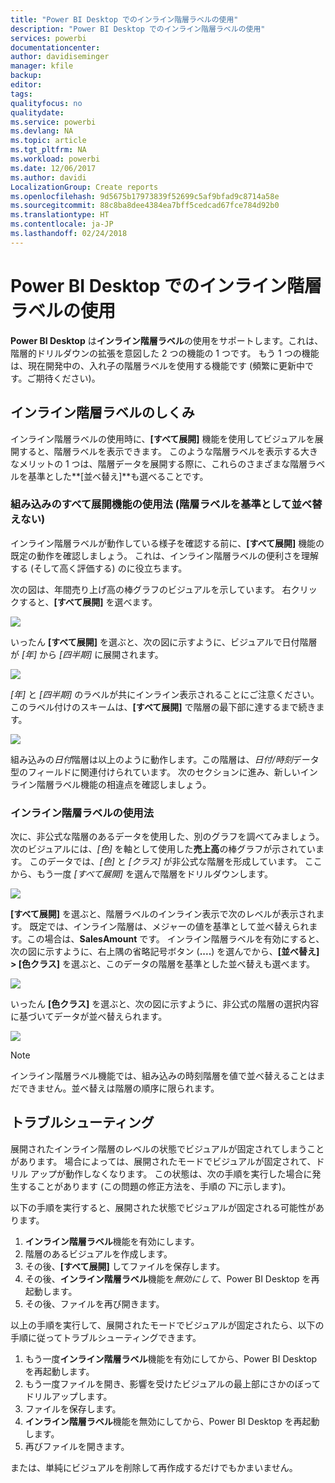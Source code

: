 ```yaml
---
title: "Power BI Desktop でのインライン階層ラベルの使用"
description: "Power BI Desktop でのインライン階層ラベルの使用"
services: powerbi
documentationcenter: 
author: davidiseminger
manager: kfile
backup: 
editor: 
tags: 
qualityfocus: no
qualitydate: 
ms.service: powerbi
ms.devlang: NA
ms.topic: article
ms.tgt_pltfrm: NA
ms.workload: powerbi
ms.date: 12/06/2017
ms.author: davidi
LocalizationGroup: Create reports
ms.openlocfilehash: 9d5675b17973839f52699c5af9bfad9c8714a58e
ms.sourcegitcommit: 88c8ba8dee4384ea7bff5cedcad67fce784d92b0
ms.translationtype: HT
ms.contentlocale: ja-JP
ms.lasthandoff: 02/24/2018
---
```

# <a name="use-inline-hierarchy-labels-in-power-bi-desktop"></a>Power BI Desktop でのインライン階層ラベルの使用
**Power BI Desktop** は**インライン階層ラベル**の使用をサポートします。これは、階層的ドリルダウンの拡張を意図した 2 つの機能の 1 つです。 もう 1 つの機能は、現在開発中の、入れ子の階層ラベルを使用する機能です (頻繁に更新中です。ご期待ください)。   

## <a name="how-inline-hierarchy-labels-work"></a>インライン階層ラベルのしくみ
インライン階層ラベルの使用時に、**[すべて展開]** 機能を使用してビジュアルを展開すると、階層ラベルを表示できます。 このような階層ラベルを表示する大きなメリットの 1 つは、階層データを展開する際に、これらのさまざまな階層ラベルを基準とした**[並べ替え]**も選べることです。

### <a name="using-the-built-in-expand-all-feature-without-sorting-by-hierarchy-labels"></a>組み込みのすべて展開機能の使用法 (階層ラベルを基準として並べ替えない)
インライン階層ラベルが動作している様子を確認する前に、**[すべて展開]** 機能の既定の動作を確認しましょう。 これは、インライン階層ラベルの便利さを理解する (そして高く評価する) のに役立ちます。

次の図は、年間売り上げ高の棒グラフのビジュアルを示しています。 右クリックすると、**[すべて展開]** を選べます。

![](media/desktop-inline-hierarchy-labels/inlinehierarchy_4.png)

いったん **[すべて展開]** を選ぶと、次の図に示すように、ビジュアルで日付階層が *[年]* から *[四半期]* に展開されます。

![](media/desktop-inline-hierarchy-labels/inlinehierarchy_5.png)

*[年]* と *[四半期]* のラベルが共にインライン表示されることにご注意ください。このラベル付けのスキームは、**[すべて展開]** で階層の最下部に達するまで続きます。

![](media/desktop-inline-hierarchy-labels/inlinehierarchy_6.png)

組み込みの*日付*階層は以上のように動作します。この階層は、*日付/時刻*データ型のフィールドに関連付けられています。 次のセクションに進み、新しいインライン階層ラベル機能の相違点を確認しましょう。

### <a name="using-inline-hierarchy-labels"></a>インライン階層ラベルの使用法
次に、非公式な階層のあるデータを使用した、別のグラフを調べてみましょう。 次のビジュアルには、*[色]* を軸として使用した**売上高**の棒グラフが示されています。 このデータでは、*[色]* と *[クラス]* が非公式な階層を形成しています。 ここから、もう一度 *[すべて展開]* を選んで階層をドリルダウンします。

![](media/desktop-inline-hierarchy-labels/inlinehierarchy_7.png)

**[すべて展開]** を選ぶと、階層ラベルのインライン表示で次のレベルが表示されます。 既定では、インライン階層は、メジャーの値を基準として並べ替えられます。この場合は、**SalesAmount** です。 インライン階層ラベルを有効にすると、次の図に示すように、右上隅の省略記号ボタン (**....**) を選んでから、**[並べ替え] > [色クラス]** を選ぶと、このデータの階層を基準とした並べ替えも選べます。

![](media/desktop-inline-hierarchy-labels/inlinehierarchy_8.png)

いったん **[色クラス]** を選ぶと、次の図に示すように、非公式の階層の選択内容に基づいてデータが並べ替えられます。

![](media/desktop-inline-hierarchy-labels/inlinehierarchy_9.png)

> [!NOTE]
> インライン階層ラベル機能では、組み込みの時刻階層を値で並べ替えることはまだできません。並べ替えは階層の順序に限られます。
> 
> 

## <a name="troubleshooting"></a>トラブルシューティング
展開されたインライン階層のレベルの状態でビジュアルが固定されてしまうことがあります。 場合によっては、展開されたモードでビジュアルが固定されて、ドリル アップが動作しなくなります。 この状態は、次の手順を実行した場合に発生することがあります (この問題の修正方法を、手順の*下*に示します)。

以下の手順を実行すると、展開された状態でビジュアルが固定される可能性があります。

1. **インライン階層ラベル**機能を有効にします。
2. 階層のあるビジュアルを作成します。
3. その後、**[すべて展開]** してファイルを保存します。
4. その後、**インライン階層ラベル**機能を*無効にして*、Power BI Desktop を再起動します。
5. その後、ファイルを再び開きます。

以上の手順を実行して、展開されたモードでビジュアルが固定されたら、以下の手順に従ってトラブルシューティングできます。

1. もう一度**インライン階層ラベル**機能を有効にしてから、Power BI Desktop を再起動します。
2. もう一度ファイルを開き、影響を受けたビジュアルの最上部にさかのぼってドリルアップします。
3. ファイルを保存します。
4. **インライン階層ラベル**機能を無効にしてから、Power BI Desktop を再起動します。
5. 再びファイルを開きます。

または、単純にビジュアルを削除して再作成するだけでもかまいません。


